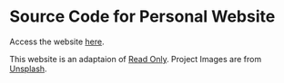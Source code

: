 # Source Code for Personal Website

Access the website [here](https://darpanberi.github.io/).

This website is an adaptaion of [Read Only](https://html5up.net/read-only). Project Images are from [Unsplash](https://unsplash.com/).